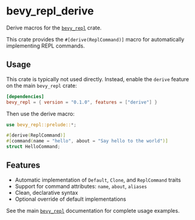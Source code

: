 # bevy_repl_derive

Derive macros for the [`bevy_repl`](../README.md) crate.

This crate provides the `#[derive(ReplCommand)]` macro for automatically implementing REPL commands.

## Usage

This crate is typically not used directly. Instead, enable the `derive` feature on the main `bevy_repl` crate:

```toml
[dependencies]
bevy_repl = { version = "0.1.0", features = ["derive"] }
```

Then use the derive macro:

```rust
use bevy_repl::prelude::*;

#[derive(ReplCommand)]
#[command(name = "hello", about = "Say hello to the world")]
struct HelloCommand;
```

## Features

- Automatic implementation of `Default`, `Clone`, and `ReplCommand` traits
- Support for command attributes: `name`, `about`, `aliases`
- Clean, declarative syntax
- Optional override of default implementations

See the main [`bevy_repl`](../README.md) documentation for complete usage examples. 
